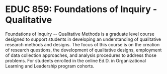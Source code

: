 # EDUC 859: Foundations of Inquiry - Qualitative

Foundations of Inquiry -- Qualitative Methods is a graduate level course designed to support students in developing an understanding of qualitative research methods and designs. The focus of this course is on the creation of research questions, the development of qualitative designs, employment of data collection approaches, and analysis procedures to address those problems. For students enrolled in the online Ed.D. in Organizational Learning and Leadership program cohorts.